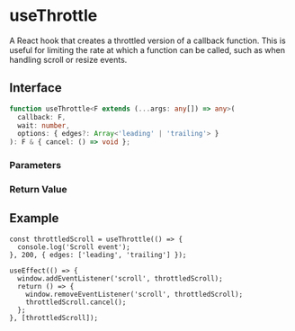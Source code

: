 # useThrottle

A React hook that creates a throttled version of a callback function. This is useful for limiting the rate at which a function can be called, such as when handling scroll or resize events.

## Interface

```ts
function useThrottle<F extends (...args: any[]) => any>(
  callback: F,
  wait: number,
  options: { edges?: Array<'leading' | 'trailing'> }
): F & { cancel: () => void };
```

### Parameters

<Interface
  required
  name="callback"
  type="F"
  description="The function to be throttled."
/>

<Interface
  required
  name="wait"
  type="number"
  description="The number of milliseconds to throttle invocations to."
/>

<Interface
  name="options"
  type="{ edges?: Array<'leading' | 'trailing'> }"
  description="Options to control the behavior of the throttle."
  :nested="[
    {
      name: 'options.edges',
      type: 'Array<\'leading\' | \'trailing\'>',
      required: false,
      defaultValue: '[\'leading\', \'trailing\']',
      description:
        'An optional array specifying whether the function should be invoked on the leading edge, trailing edge, or both.',
    },
  ]"
/>

### Return Value

<Interface
  name=""
  type="F & { cancel: () => void }"
  description="Returns the throttled function with a <code>cancel</code> method to cancel pending executions."
/>

## Example

```tsx
const throttledScroll = useThrottle(() => {
  console.log('Scroll event');
}, 200, { edges: ['leading', 'trailing'] });

useEffect(() => {
  window.addEventListener('scroll', throttledScroll);
  return () => {
    window.removeEventListener('scroll', throttledScroll);
    throttledScroll.cancel();
  };
}, [throttledScroll]);
```
